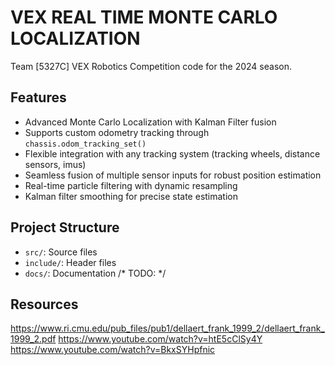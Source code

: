 # VEX REAL TIME MONTE CARLO LOCALIZATION

Team [5327C] VEX Robotics Competition code for the 2024 season.

## Features

  - Advanced Monte Carlo Localization with Kalman Filter fusion
  - Supports custom odometry tracking through `chassis.odom_tracking_set()`
  - Flexible integration with any tracking system (tracking wheels, distance sensors, imus)
  - Seamless fusion of multiple sensor inputs for robust position estimation
  - Real-time particle filtering with dynamic resampling
  - Kalman filter smoothing for precise state estimation

## Project Structure

- `src/`: Source files
- `include/`: Header files
- `docs/`: Documentation /* TODO: */

## Resources
https://www.ri.cmu.edu/pub_files/pub1/dellaert_frank_1999_2/dellaert_frank_1999_2.pdf
https://www.youtube.com/watch?v=htE5cClSy4Y
https://www.youtube.com/watch?v=BkxSYHpfnic
